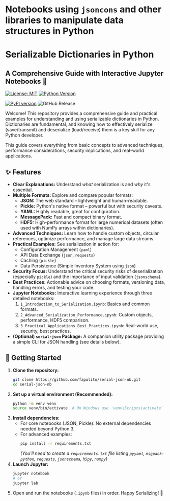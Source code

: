 # Notebooks using ``jsoncons`` and other libraries to manipulate data structures in Python

# Serializable Dictionaries in Python 
## A Comprehensive Guide with Interactive Jupyter Notebooks 📖

[![License: MIT](https://img.shields.io/badge/License-MIT-yellow.svg)](https://opensource.org/licenses/MIT)
[![Python Version](https://img.shields.io/badge/python-3.7%2B-blue.svg)](https://www.python.org/)

[![PyPI version](https://badge.fury.io/py/serial-json-nb.svg)](https://badge.fury.io/py/serial-json-nb)
![GitHub Release](https://img.shields.io/github/v/release/:fapulito/:serial-json-nb)

<!-- [![Build Status](https://travis-ci.org/your_username/your_repo.svg?branch=main)](https://travis-ci.org/your_username/your_repo) -->

Welcome! This repository provides a comprehensive guide and practical examples for understanding and using serializable dictionaries in Python. Dictionaries are fundamental, and knowing how to effectively serialize (save/transmit) and deserialize (load/receive) them is a key skill for any Python developer.

This guide covers everything from basic concepts to advanced techniques, performance considerations, security implications, and real-world applications.

## ✨ Features

*   **Clear Explanations:** Understand *what* serialization is and *why* it's essential.
*   **Multiple Formats:** Explore and compare popular formats:
    *   **JSON:** The web standard – lightweight and human-readable.
    *   **Pickle:** Python's native format – powerful but with security caveats.
    *   **YAML:** Highly readable, great for configuration.
    *   **MessagePack:** Fast and compact binary format.
    *   **HDF5:** High-performance format for large numerical datasets (often used with NumPy arrays within dictionaries).
*   **Advanced Techniques:** Learn how to handle custom objects, circular references, optimize performance, and manage large data streams.
*   **Practical Examples:** See serialization in action for:
    *   Configuration Management (`yaml`)
    *   API Data Exchange (`json`, `requests`)
    *   Caching (`pickle`)
    *   Data Persistence (Simple Inventory System using `json`)
*   **Security Focus:** Understand the critical security risks of deserialization (especially `pickle`) and the importance of input validation (`jsonschema`).
*   **Best Practices:** Actionable advice on choosing formats, versioning data, handling errors, and testing your code.
*   **Jupyter Notebooks:** Interactive learning experience through three detailed notebooks:
    1.  `1_Introduction_to_Serialization.ipynb`: Basics and common formats.
    2.  `2_Advanced_Serialization_Performance.ipynb`: Custom objects, performance, HDF5 comparison.
    3.  `3_Practical_Applications_Best_Practices.ipynb`: Real-world use, security, best practices.
*   **(Optional) `serial-json` Package:** A companion utility package providing a simple CLI for JSON handling (see details below).

## 🚀 Getting Started

1.  **Clone the repository:**
    ```bash
    git clone https://github.com/fapulito/serial-json-nb.git
    cd serial-json-nb
    ```
2.  **Set up a virtual environment (Recommended):**
    ```bash
    python -m venv venv
    source venv/bin/activate  # On Windows use `venv\Scripts\activate`
    ```
3.  **Install dependencies:**
    *   For core notebooks (JSON, Pickle): No external dependencies needed beyond Python 3.
    *   For advanced examples:
        ```bash
        pip install -r requirements.txt
        ```
        *(You'll need to create a `requirements.txt` file listing `pyyaml`, `msgpack-python`, `requests`, `jsonschema`, `h5py`, `numpy`)*
4.  **Launch Jupyter:**
    ```bash
    jupyter notebook
    # or
    jupyter lab
    ```
5.  Open and run the notebooks (`.ipynb` files) in order. Happy Serializing! 🎉

